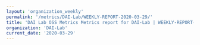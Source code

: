 ```yaml
---
layout: 'organization_weekly'
permalink: '/metrics/DAI-Lab/WEEKLY-REPORT-2020-03-29/'
title: 'DAI Lab OSS Metrics Metrics report for DAI-Lab | WEEKLY-REPORT-2020-03-29'
organization: 'DAI-Lab'
current_date: '2020-03-29'
---
```

